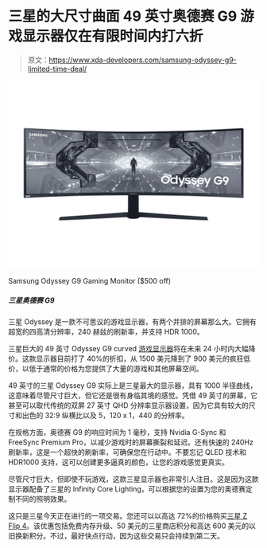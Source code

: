 # 三星的大尺寸曲面 49 英寸奥德赛 G9 游戏显示器仅在有限时间内打六折

> 原文：<https://www.xda-developers.com/samsung-odyssey-g9-limited-time-deal/>

 <picture>![The Samsung Odyssey is an incredible gaming monitor that's as big as two screens side-by-side. It has ultrawide Quad HD resolution, a 240Hz refresh rate, and HDR 1000 support.](img/a0b2d5cbd2861787b672d26fe77a6697.png)</picture> 

Samsung Odyssey G9 Gaming Monitor ($500 off)

##### 三星奥德赛 G9

三星 Odyssey 是一款不可思议的游戏显示器，有两个并排的屏幕那么大。它拥有超宽的四高清分辨率，240 赫兹的刷新率，并支持 HDR 1000。

三星巨大的 49 英寸 Odyssey G9 curved [游戏显示器](https://www.xda-developers.com/best-gaming-monitors/)将在未来 24 小时内大幅降价。这款显示器目前打了 40%的折扣，从 1500 美元降到了 900 美元的疯狂低价，以低于通常的价格为您提供了大量的游戏和其他屏幕空间。

49 英寸的三星 Odyssey G9 实际上是三星最大的显示器，具有 1000 半径曲线，这意味着尽管尺寸巨大，但它还是很有身临其境的感觉。凭借 49 英寸的屏幕，它甚至可以取代传统的双屏 27 英寸 QHD 分辨率显示器设置，因为它具有较大的尺寸和出色的 32:9 纵横比以及 5，120 x 1，440 的分辨率。

在规格方面，奥德赛 G9 的响应时间为 1 毫秒，支持 Nvidia G-Sync 和 FreeSync Premium Pro，以减少游戏时的屏幕撕裂和延迟。还有快速的 240Hz 刷新率，这是一个超快的刷新率，可确保您在行动中。不要忘记 QLED 技术和 HDR1000 支持，这可以创建更多逼真的颜色，让您的游戏感觉更真实。

尽管尺寸巨大，但即使不玩游戏，这款三星显示器也非常引人注目。这是因为这款显示器配备了三星的 Infinity Core Lighting，可以根据您的设置为您的奥德赛定制不同的照明效果。

这只是三星今天正在进行的一项交易。您还可以以高达 72%的价格购买[三星 Z Flip 4](https://www.xda-developers.com/samsung-galaxy-z-flip-4-limited-deal/)。该优惠包括免费内存升级、50 美元的三星商店积分和高达 600 美元的以旧换新积分。不过，最好快点行动，因为这些交易只会持续到第二天。